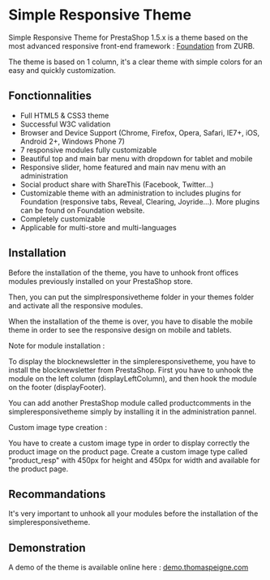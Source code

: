 Simple Responsive Theme
=======================

Simple Responsive Theme for PrestaShop 1.5.x is a theme based on the most advanced responsive front-end framework : [Foundation][1] from ZURB.

The theme is based on 1 column, it's a clear theme with simple colors for an easy and quickly customization.

Fonctionnalities
----------------

* Full HTML5 & CSS3 theme
* Successful W3C validation
* Browser and Device Support (Chrome, Firefox, Opera, Safari, IE7+, iOS, Android 2+, Windows Phone 7)
* 7 responsive modules fully customizable
* Beautiful top and main bar menu with dropdown for tablet and mobile
* Responsive slider, home featured and main nav menu with an administration
* Social product share with ShareThis (Facebook, Twitter...)
* Customizable theme with an administration to includes plugins for Foundation (responsive tabs, Reveal, Clearing, Joyride...). More plugins can be found on Foundation website.
* Completely customizable
* Applicable for multi-store and multi-languages

Installation
------------

Before the installation of the theme, you have to unhook front offices modules previously installed on your PrestaShop store.

Then, you can put the simplresponsivetheme folder in your themes folder and activate all the responsive modules.

When the installation of the theme is over, you have to disable the mobile theme in order to see the responsive design on mobile and tablets.

Note for module installation :

To display the blocknewsletter in the simpleresponsivetheme, you have to install the blocknewsletter from PrestaShop. First you have to unhook the module on the left column (displayLeftColumn), and then hook the module on the footer (displayFooter).

You can add another PrestaShop module called productcomments in the simpleresponsivetheme simply by installing it in the administration pannel.

Custom image type creation :

You have to create a custom image type in order to display correctly the product image on the product page. Create a custom image type called "product_resp" with 450px for height and 450px for width and available for the product page.

Recommandations
---------------

It's very important to unhook all your modules before the installation of the simpleresponsivetheme.

Demonstration
-------------

A demo of the theme is available online here : [demo.thomaspeigne.com][2]

[1]: http://foundation.zurb.com/
[2]: http://demo.thomaspeigne.com/
